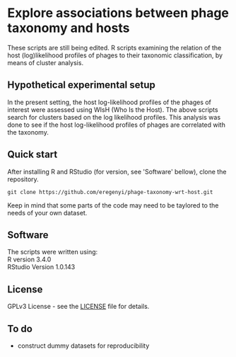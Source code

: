 # Explore associations between phage taxonomy and hosts

These scripts are still being edited.
R scripts examining the relation of the host (log)likelihood profiles of phages to their taxonomic classification, by means of cluster analysis.

## Hypothetical experimental setup

In the present setting, the host log-likelihood profiles of the phages of interest were assessed using WIsH (Who Is the Host). The above scripts search for clusters based on the log likelihood profiles. This analysis was done to see if the host log-likelihood profiles of phages are correlated with the taxonomy.

## Quick start
After installing R and RStudio (for version, see 'Software' bellow), clone the repository. <br />

```git clone https://github.com/eregenyi/phage-taxonomy-wrt-host.git```

Keep in mind that some parts of the code may need to be taylored to the needs of your own dataset. 

## Software

The scripts were written using: <br />
R version 3.4.0 <br />
RStudio Version 1.0.143

## License

GPLv3 License - see the [LICENSE](https://github.com/eregenyi/phage-taxonomy-wrt-host/blob/master/LICENSE) file for details.

## To do
- construct dummy datasets for reproducibility
